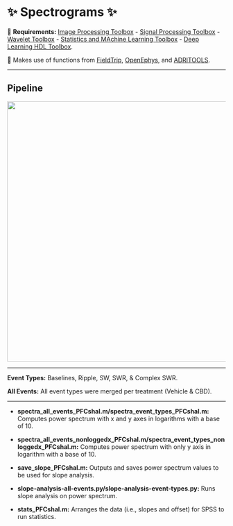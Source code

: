 # **:sparkles: Spectrograms :sparkles:**

:pushpin: **Requirements:** [Image Processing Toolbox](https://www.mathworks.com/products/image.html) - [Signal Processing Toolbox](https://www.mathworks.com/products/signal.html) - [Wavelet Toolbox](https://www.mathworks.com/products/wavelet.html) - [Statistics and MAchine Learning Toolbox](https://www.mathworks.com/products/statistics.html) - [Deep Learning HDL Toolbox](https://www.mathworks.com/products/deep-learning-hdl.html).

:pushpin: Makes use of functions from [FieldTrip](https://github.com/fieldtrip/fieldtrip), [OpenEphys](https://github.com/open-ephys/analysis-tools), and 	[ADRITOOLS](https://github.com/Aleman-Z/ADRITOOLS). 

------------------------------------

## Pipeline 
<a href="url"><img src="https://github.com/pelinozsezer/CBD/blob/main/Acute/Spectrograms/pipeline.png" align="center" height="600" width="525" ></a>

------------------------------------

**Event Types:** Baselines, Ripple, SW, SWR, & Complex SWR.

**All Events:** All event types were merged per treatment (Vehicle & CBD).

------------------------------------

- **spectra_all_events_PFCshal.m/spectra_event_types_PFCshal.m:** Computes power spectrum with x and y axes in logarithms with a base of 10.

- **spectra_all_events_nonloggedx_PFCshal.m/spectra_event_types_nonloggedx_PFCshal.m:** Computes power spectrum with only y axis in logarithm with a base of 10.

- **save_slope_PFCshal.m:** Outputs and saves power spectrum values to be used for slope analysis. 

- **slope-analysis-all-events.py/slope-analysis-event-types.py:** Runs slope analysis on power spectrum.

- **stats_PFCshal.m:** Arranges the data (i.e., slopes and offset) for SPSS to run statistics.




